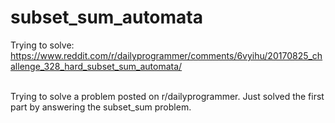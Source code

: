 # subset_sum_automata
Trying to solve: https://www.reddit.com/r/dailyprogrammer/comments/6vyihu/20170825_challenge_328_hard_subset_sum_automata/
<br></br>

Trying to solve a problem posted on r/dailyprogrammer. Just solved the first part by answering the subset\_sum problem.
